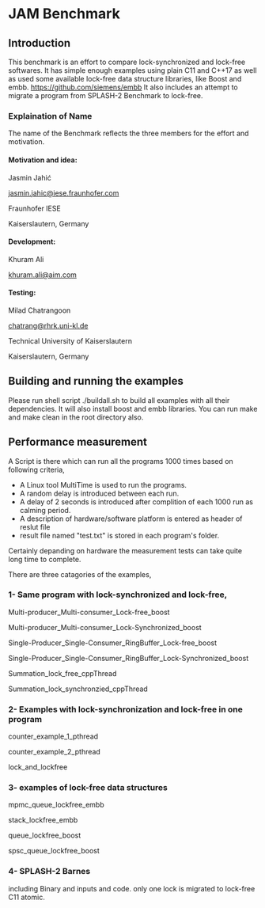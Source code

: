 
# JAM Benchmark

## Introduction
This benchmark is an effort to compare lock-synchronized and lock-free softwares. It has simple enough examples using plain C11 and C++17 as well as used some available lock-free data structure libraries, like Boost and embb. https://github.com/siemens/embb
It also includes an attempt to migrate a program from SPLASH-2 Benchmark to lock-free. 

### Explaination of Name
The name of the Benchmark reflects the three members for the effort and motivation. 

#### Motivation and idea: 

Jasmin Jahić

jasmin.jahic@iese.fraunhofer.com

Fraunhofer IESE

Kaiserslautern, Germany


#### Development: 

Khuram Ali 

khuram.ali@aim.com


#### Testing:

Milad Chatrangoon

chatrang@rhrk.uni-kl.de

Technical University of Kaiserslautern

Kaiserslautern, Germany


## Building and running the examples
Please run shell script ./buildall.sh to build all examples with all their dependencies. 
It will also install boost and embb libraries. 
You can run make and make clean in the root directory also.

## Performance measurement
A Script is there which can run all the programs 1000 times based on following criteria, 
* A Linux tool MultiTime is used to run the programs.
* A random delay is introduced between each run.
* A delay of 2 seconds is introduced after complition of each 1000 run as calming period.
* A description of hardware/software platform is entered as header of reslut file
* result file named "test.txt" is stored in each program's folder.

Certainly depanding on hardware the measurement tests can take quite long time to complete. 


There are three catagories of the examples, 

### 1- Same program with lock-synchronized and lock-free,


Multi-producer_Multi-consumer_Lock-free_boost

Multi-producer_Multi-consumer_Lock-Synchronized_boost

Single-Producer_Single-Consumer_RingBuffer_Lock-free_boost

Single-Producer_Single-Consumer_RingBuffer_Lock-Synchronized_boost

Summation_lock_free_cppThread

Summation_lock_synchronzied_cppThread



### 2- Examples with lock-synchronization and lock-free in one program

counter_example_1_pthread

counter_example_2_pthread

lock_and_lockfree



### 3- examples of lock-free data structures

mpmc_queue_lockfree_embb

stack_lockfree_embb

queue_lockfree_boost

spsc_queue_lockfree_boost

### 4- SPLASH-2 Barnes
  including Binary and inputs and code. only one lock is migrated to lock-free C11 atomic. 
